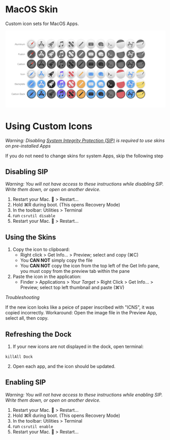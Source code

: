 # MacOS Skin
Custom icon sets for MacOS Apps.

![Mac OS Skins](Preview.png)

# Using Custom Icons

_Warning: Disabling [System Integrity Protection (SIP)](https://support.apple.com/en-us/HT204899) is required to use skins on pre-installed Apps_

If you do not need to change skins for system Apps, skip the following step

## Disabling SIP

_Warning: You will not have access to these instructions while disabling SIP. Write them down, or open on another device._

1. Restart your Mac.  > Restart...
2. Hold ⌘R during boot. (This opens Recovery Mode)
3. In the toolbar: Utilities > Terminal
4. run `csrutil disable`
5. Restart your Mac.  > Restart...

## Using the Skins

1. Copy the icon to clipboard:
    - Right click > Get Info... > Preview; select and copy (⌘C)
    - You **CAN NOT** simply copy the file
    - You **CAN NOT** copy the icon from the top left of the Get Info pane, you must copy from the preview tab within the pane
2. Paste the icon in the application:
    - Finder > Applications > _Your Target_ > Right Click > Get Info... > Preview; select top left thumbnail and paste (⌘V)

_Troubleshooting_

If the new icon looks like a peice of paper inscribed with "ICNS", it was copied incorrectly.
Workaround: Open the image file in the Preview App, select all, then copy.

## Refreshing the Dock

1. If your new icons are not displayed in the dock, open terminal:

`killAll Dock`

2. Open each app, and the icon should be updated.


## Enabling SIP

_Warning: You will not have access to these instructions while enabling SIP. Write them down, or open on another device._

1. Restart your Mac.  > Restart...
2. Hold ⌘R during boot. (This opens Recovery Mode)
3. In the toolbar: Utilities > Terminal
4. run `csrutil enable`
5. Restart your Mac.  > Restart...
